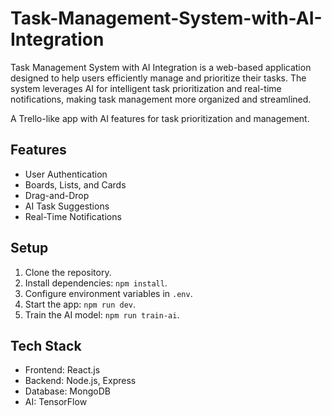 # Task-Management-System-with-AI-Integration
Task Management System with AI Integration is a web-based application designed to help users efficiently manage and prioritize their tasks. The system leverages AI for intelligent task prioritization and real-time notifications, making task management more organized and streamlined.

A Trello-like app with AI features for task prioritization and management.

## Features
- User Authentication
- Boards, Lists, and Cards
- Drag-and-Drop
- AI Task Suggestions
- Real-Time Notifications

## Setup
1. Clone the repository.
2. Install dependencies: `npm install`.
3. Configure environment variables in `.env`.
4. Start the app: `npm run dev`.
5. Train the AI model: `npm run train-ai`.

## Tech Stack
- Frontend: React.js
- Backend: Node.js, Express
- Database: MongoDB
- AI: TensorFlow

